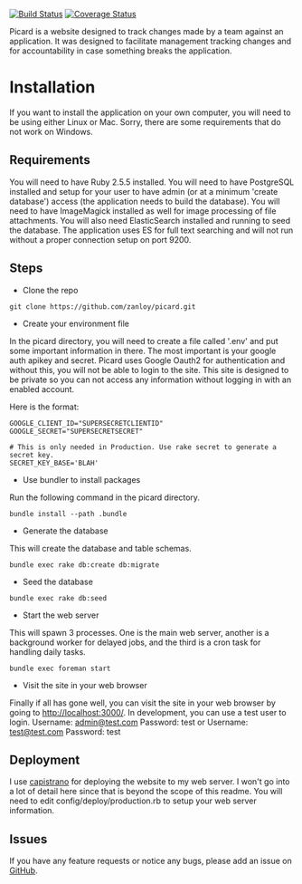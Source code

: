 [![Build Status](https://travis-ci.org/zanloy/picard.svg)](https://travis-ci.org/zanloy/picard)
[![Coverage Status](https://coveralls.io/repos/zanloy/picard/badge.svg?branch=master&service=github)](https://coveralls.io/github/zanloy/picard?branch=master)

Picard is a website designed to track changes made by a team against
an application. It was designed to facilitate management tracking changes and
for accountability in case something breaks the application.

# Installation

If you want to install the application on your own computer, you will need to be
using either Linux or Mac. Sorry, there are some requirements that do not work
on Windows.

## Requirements

You will need to have Ruby 2.5.5 installed. You will need to have PostgreSQL
installed and setup for your user to have admin (or at a minimum 'create
database') access (the application needs to build the database). You will need
to have ImageMagick installed as well for image processing of file attachments.
You will also need ElasticSearch installed and running to seed the database.
The application uses ES for full text searching and will not run without a
proper connection setup on port 9200.

## Steps

* Clone the repo

```
git clone https://github.com/zanloy/picard.git
```

* Create your environment file

In the picard directory, you will need to create a file called '.env' and put
some important information in there. The most important is your google auth
apikey and secret. Picard uses Google Oauth2 for authentication and without
this, you will not be able to login to the site. This site is designed to be
private so you can not access any information without logging in with an enabled
account.

Here is the format:

```
GOOGLE_CLIENT_ID="SUPERSECRETCLIENTID"
GOOGLE_SECRET="SUPERSECRETSECRET"

# This is only needed in Production. Use rake secret to generate a secret key.
SECRET_KEY_BASE='BLAH'
```

* Use bundler to install packages

Run the following command in the picard directory.

```
bundle install --path .bundle
```

* Generate the database

This will create the database and table schemas.

```
bundle exec rake db:create db:migrate
```

* Seed the database

```
bundle exec rake db:seed
```

* Start the web server

This will spawn 3 processes. One is the main web server, another is a
background worker for delayed jobs, and the third is a cron task for handling
daily tasks.

```
bundle exec foreman start
```

* Visit the site in your web browser

Finally if all has gone well, you can visit the site in your web browser by
going to [http://localhost:3000/](http://localhost:3000/). In development, you
can use a test user to login. Username: admin@test.com Password: test or
Username: test@test.com Password: test

## Deployment

I use [capistrano](http://capistranorb.com/) for deploying the website to my
web server. I won't go into a lot of detail here since that is beyond the scope
of this readme. You will need to edit config/deploy/production.rb to setup your
web server information.

## Issues

If you have any feature requests or notice any bugs, please add an issue on
[GitHub](https://github.com/zanloy/picard/issues).
